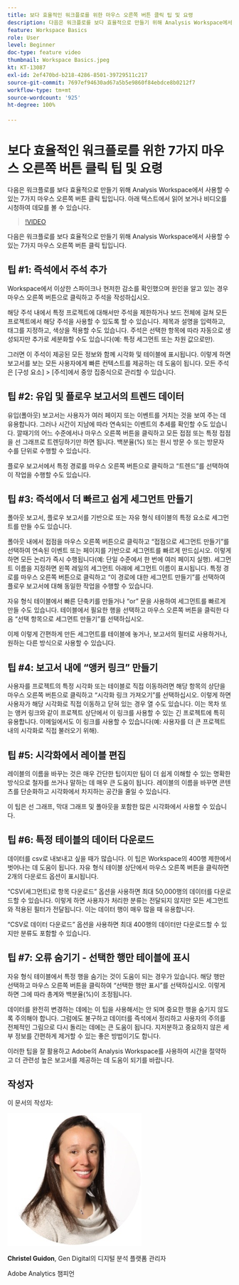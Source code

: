 ```yaml
---
title: 보다 효율적인 워크플로를 위한 마우스 오른쪽 버튼 클릭 팁 및 요령
description: 다음은 워크플로를 보다 효율적으로 만들기 위해 Analysis Workspace에서 사용할 수 있는 7가지 마우스 오른쪽 버튼 클릭 팁입니다.
feature: Workspace Basics
role: User
level: Beginner
doc-type: feature video
thumbnail: Workspace Basics.jpeg
kt: KT-13087
exl-id: 2ef470bd-b218-4286-8501-39729511c217
source-git-commit: 7697ef94630ad67a5b5e9860f84ebdce8b0212f7
workflow-type: tm+mt
source-wordcount: '925'
ht-degree: 100%

---
```


# 보다 효율적인 워크플로를 위한 7가지 마우스 오른쪽 버튼 클릭 팁 및 요령

다음은 워크플로를 보다 효율적으로 만들기 위해 Analysis Workspace에서 사용할 수 있는 7가지 마우스 오른쪽 버튼 클릭 팁입니다. 아래 텍스트에서 읽어 보거나 비디오를 시청하여 데모를 볼 수 있습니다.

>[!VIDEO](https://video.tv.adobe.com/v/3422280/?quality=12&learn=on&captions=kor)

다음은 워크플로를 보다 효율적으로 만들기 위해 Analysis Workspace에서 사용할 수 있는 7가지 마우스 오른쪽 버튼 클릭 팁입니다.

## 팁 #1: 즉석에서 주석 추가

Workspace에서 이상한 스파이크나 현저한 감소를 확인했으며 원인을 알고 있는 경우 마우스 오른쪽 버튼으로 클릭하고 주석을 작성하십시오.

해당 주석 내에서 특정 프로젝트에 대해서만 주석을 제한하거나 보드 전체에 걸쳐 모든 프로젝트에서 해당 주석을 사용할 수 있도록 할 수 있습니다. 제목과 설명을 입력하고, 태그를 지정하고, 색상을 적용할 수도 있습니다. 주석은 선택한 항목에 따라 자동으로 생성되지만 추가로 세분화할 수도 있습니다(예: 특정 세그먼트 또는 차원 값으로만).

그러면 이 주석이 제공된 모든 정보와 함께 시각화 및 테이블에 표시됩니다. 이렇게 하면 보고서를 보는 모든 사용자에게 빠른 컨텍스트를 제공하는 데 도움이 됩니다. 모든 주석은 [구성 요소] > [주석]에서 중앙 집중식으로 관리할 수 있습니다.

## 팁 #2: 유입 및 플로우 보고서의 트렌드 데이터

유입(폴아웃) 보고서는 사용자가 여러 페이지 또는 이벤트를 거치는 것을 보여 주는 데 유용합니다. 그러나 시간이 지남에 따라 연속되는 이벤트의 추세를 확인할 수도 있습니다. 깔때기의 어느 수준에서나 마우스 오른쪽 버튼을 클릭하고 모든 접점 또는 특정 접점을 선 그래프로 트렌딩하기만 하면 됩니다. 백분율(%) 또는 원시 방문 수 또는 방문자 수를 단위로 수행할 수 있습니다.

플로우 보고서에서 특정 경로를 마우스 오른쪽 버튼으로 클릭하고 “트렌드”를 선택하여 이 작업을 수행할 수도 있습니다.

## 팁 #3: 즉석에서 더 빠르고 쉽게 세그먼트 만들기

폴아웃 보고서, 플로우 보고서를 기반으로 또는 자유 형식 테이블의 특정 요소로 세그먼트를 만들 수도 있습니다.

폴아웃 내에서 접점을 마우스 오른쪽 버튼으로 클릭하고 “접점으로 세그먼트 만들기”를 선택하여 연속된 이벤트 또는 페이지를 기반으로 세그먼트를 빠르게 만드십시오. 이렇게 하면 모든 논리가 즉시 수행됩니다(예: 단일 수준에서 한 번에 여러 페이지 실행). 세그먼트 이름을 지정하면 왼쪽 레일의 세그먼트 아래에 세그먼트 이름이 표시됩니다. 특정 경로를 마우스 오른쪽 버튼으로 클릭하고 “이 경로에 대한 세그먼트 만들기”를 선택하여 플로우 보고서에 대해 동일한 작업을 수행할 수 있습니다.

자유 형식 테이블에서 빠른 단축키를 만들거나 “or” 문을 사용하여 세그먼트를 빠르게 만들 수도 있습니다. 테이블에서 필요한 행을 선택하고 마우스 오른쪽 버튼을 클릭한 다음 “선택 항목으로 세그먼트 만들기”를 선택하십시오.

이제 이렇게 간편하게 만든 세그먼트를 테이블에 놓거나, 보고서의 필터로 사용하거나, 원하는 다른 방식으로 사용할 수 있습니다.

## 팁 #4: 보고서 내에 “앵커 링크” 만들기

사용자를 프로젝트의 특정 시각화 또는 테이블로 직접 이동하려면 해당 항목의 상단을 마우스 오른쪽 버튼으로 클릭하고 “시각화 링크 가져오기”를 선택하십시오. 이렇게 하면 사용자가 해당 시각화로 직접 이동하고 닫혀 있는 경우 열 수도 있습니다. 이는 목차 또는 앵커 링크와 같이 프로젝트 상단에서 이 링크를 사용할 수 있는 긴 프로젝트에 특히 유용합니다. 이메일에서도 이 링크를 사용할 수 있습니다(예: 사용자를 더 큰 프로젝트 내의 시각화로 직접 불러오기 위해).

## 팁 #5: 시각화에서 레이블 편집

레이블의 이름을 바꾸는 것은 매우 간단한 팁이지만 팀이 더 쉽게 이해할 수 있는 명확한 방식으로 철자를 쓰거나 말하는 데 매우 큰 도움이 됩니다. 레이블의 이름을 바꾸면 콘텐츠를 단순화하고 시각화에서 차지하는 공간을 줄일 수 있습니다.

이 팁은 선 그래프, 막대 그래프 및 폴아웃을 포함한 많은 시각화에서 사용할 수 있습니다.

## 팁 #6: 특정 테이블의 데이터 다운로드

데이터를 csv로 내보내고 싶을 때가 많습니다. 이 팁은 Workspace의 400행 제한에서 벗어나는 데 도움이 됩니다. 자유 형식 테이블 상단에서 마우스 오른쪽 버튼을 클릭하면 2개의 다운로드 옵션이 표시됩니다.

“CSV(세그먼트)로 항목 다운로드” 옵션을 사용하면 최대 50,000행의 데이터를 다운로드할 수 있습니다. 이렇게 하면 사용자가 처리한 분류는 전달되지 않지만 모든 세그먼트와 적용된 필터가 전달됩니다. 이는 데이터 행이 매우 많을 때 유용합니다.

“CSV로 데이터 다운로드” 옵션을 사용하면 최대 400행의 데이터만 다운로드할 수 있지만 분류도 포함할 수 있습니다.

## 팁 #7: 오류 숨기기 - 선택한 행만 테이블에 표시

자유 형식 테이블에서 특정 행을 숨기는 것이 도움이 되는 경우가 있습니다. 해당 행만 선택하고 마우스 오른쪽 버튼을 클릭하여 “선택한 행만 표시”를 선택하십시오. 이렇게 하면 그에 따라 총계와 백분율(%)이 조정됩니다.

데이터를 완전히 변경하는 데에는 이 팁을 사용해서는 안 되며 중요한 행을 숨기지 않도록 주의해야 합니다. 그럼에도 불구하고 데이터를 즉석에서 정리하고 사용자의 주의를 전체적인 그림으로 다시 돌리는 데에는 큰 도움이 됩니다. 지저분하고 중요하지 않은 세부 정보를 간편하게 제거할 수 있는 좋은 방법이기도 합니다.

이러한 팁을 잘 활용하고 Adobe의 Analysis Workspace를 사용하여 시간을 절약하고 더 관련성 높은 보고서를 제공하는 데 도움이 되기를 바랍니다.

## 작성자

이 문서의 작성자:

![Christel Guidon](assets/christel-guidon.jpg)

**Christel Guidon**, Gen Digital의 디지털 분석 플랫폼 관리자

Adobe Analytics 챔피언
